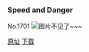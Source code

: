 ### Speed and Danger
No.1701
![图片不见了~~~](https://imgs.xkcd.com/comics/speed_and_danger.png)

[原址](https://xkcd.com//1701) [下载](https://imgs.xkcd.com/comics/speed_and_danger.png)

